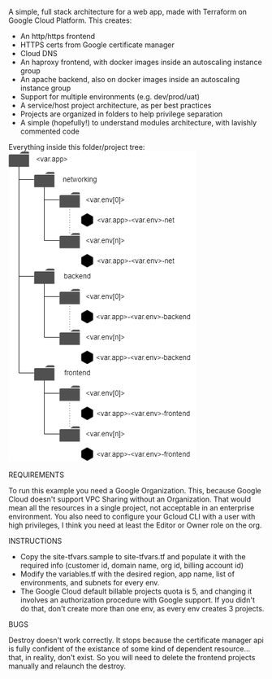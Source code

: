 A simple, full stack architecture for a web app, made with Terraform
on Google Cloud Platform. This creates:

- An http/https frontend
- HTTPS certs from Google certificate manager
- Cloud DNS
- An haproxy frontend, with docker images inside an autoscaling instance group
- An apache backend, also on docker images inside an autoscaling instance group
- Support for multiple environments (e.g. dev/prod/uat)
- A service/host project architecture, as per best practices
- Projects are organized in folders to help privilege separation
- A simple (hopefully!) to understand modules architecture, with lavishly  
  commented code

Everything inside this folder/project tree:
![Folders and projects tree](folder-project-tree.png)

REQUIREMENTS

To run this example you need a Google Organization.
This, because Google Cloud doesn't support VPC Sharing without an Organization.
That would mean all the resources in a single project, not acceptable in an
enterprise environment.
You also need to configure your Gcloud CLI with a user with high privileges,
I think you need at least the Editor or Owner role on the org.

INSTRUCTIONS

- Copy the site-tfvars.sample to site-tfvars.tf and populate it with the  
  required info (customer id, domain name, org id, billing account id)
- Modify the variables.tf with the desired region, app name, list of
  environments, and subnets for every env.
- The Google Cloud default billable projects quota is 5, and changing it
  involves an authorization procedure with Google support. If you didn't
  do that, don't create more than one env, as every env creates 3 projects.

BUGS

Destroy doesn't work correctly. It stops because the certificate manager api
is fully confident of the existance of some kind of dependent resource...
that, in reality, don't exist. So you will need to delete the frontend
projects manually and relaunch the destroy.
